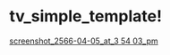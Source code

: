 # tv_simple_template!
[screenshot_2566-04-05_at_3 54 03_pm](https://github.com/user-attachments/assets/d2d691d4-32e4-4980-81ee-51918abf0a05)
